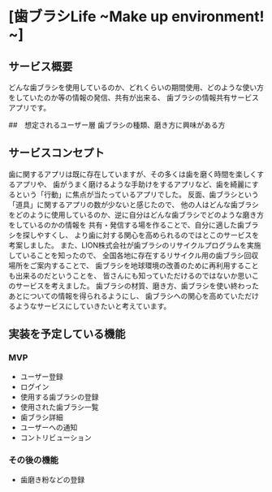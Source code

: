 # [歯ブラシLife ~Make up environment! ~]

## サービス概要

どんな歯ブラシを使用しているのか、どれくらいの期間使用、どのような使い方をしていたのか等の情報の発信、共有が出来る、
歯ブラシの情報共有サービスアプリです。


##　想定されるユーザー層
歯ブラシの種類、磨き方に興味がある方

## サービスコンセプト
歯に関するアプリは既に存在していますが、その多くは歯を磨く時間を楽しくするアプリや、
歯がうまく磨けるような手助けをするアプリなど、歯を綺麗にするという「行動」に焦点が当たっているアプリでした。
反面、歯ブラシという「道具」に関するアプリの数が少ないと感じたので、
他の人はどんな歯ブラシをどのように使用しているのか、逆に自分はどんな歯ブラシでどのような磨き方をしているのかの情報を
共有・発信する場を作ることで、自分に適した歯ブラシを探しやすくし、
より歯に対する関心を高められるのではとこのサービスを考案しました。
また、LION株式会社が歯ブラシのリサイクルプログラムを実施していることを知ったので、
全国各地に存在するリサイクル用の歯ブラシ回収場所をご案内することで、
歯ブラシを地球環境の改善のために再利用することも出来るのだということを、
皆さんにも知っていただけるのではないか思いこのサービスを考えました。
歯ブラシの材質、磨き方、歯ブラシを使い終わったあとについての情報を得られるようにし、
歯ブラシへの関心を高めていただけるようなサービスにしていきたいと考えています。


## 実装を予定している機能
### MVP
* ユーザー登録
* ログイン
* 使用する歯ブラシの登録
* 使用された歯ブラシ一覧
* 歯ブラシ詳細
* ユーザーへの通知
* コントリビューション


### その後の機能
* 歯磨き粉などの登録